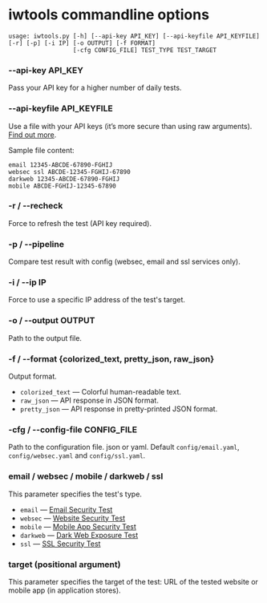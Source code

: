 # iwtools commandline options

```
usage: iwtools.py [-h] [--api-key API_KEY] [--api-keyfile API_KEYFILE] [-r] [-p] [-i IP] [-o OUTPUT] [-f FORMAT]
                  [-cfg CONFIG_FILE] TEST_TYPE TEST_TARGET
```

### --api-key API_KEY
Pass your API key for a higher number of daily tests.

### --api-keyfile API_KEYFILE
Use a file with your API keys (it’s more secure than using raw arguments).
[Find out more](https://www.immuniweb.com/free/).

Sample file content:

~~~
email 12345-ABCDE-67890-FGHIJ
websec ssl ABCDE-12345-FGHIJ-67890
darkweb 12345-ABCDE-67890-FGHIJ
mobile ABCDE-FGHIJ-12345-67890
~~~

### -r / --recheck
Force to refresh the test (API key required).

### -p / --pipeline
Compare test result with config (websec, email and ssl services only).

### -i / --ip IP
Force to use a specific IP address of the test's target.

### -o / --output OUTPUT
Path to the output file.

### -f / --format {colorized_text, pretty_json, raw_json}
Output format.

- `colorized_text` — Colorful human-readable text.
- `raw_json` — API response in JSON format.
- `pretty_json` — API response in pretty-printed JSON format.

### -cfg / --config-file CONFIG_FILE
Path to the configuration file. json or yaml. Default `config/email.yaml`, `config/websec.yaml` and `config/ssl.yaml`.

### email / websec / mobile / darkweb / ssl
This parameter specifies the test's type.

- `email` — [Email Security Test](https://www.immuniweb.com/email/)
- `websec` — [Website Security Test](https://www.immuniweb.com/websec/)
- `mobile` — [Mobile App Security Test](https://www.immuniweb.com/mobile/)
- `darkweb` — [Dark Web Exposure Test](https://www.immuniweb.com/darkweb/)
- `ssl` — [SSL Security Test](https://www.immuniweb.com/ssl/)

### target (positional argument)
This parameter specifies the target of the test: URL of the tested website or mobile app (in application stores).
